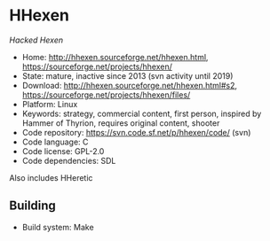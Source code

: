 # HHexen

_Hacked Hexen_

- Home: http://hhexen.sourceforge.net/hhexen.html, https://sourceforge.net/projects/hhexen/
- State: mature, inactive since 2013 (svn activity until 2019)
- Download: http://hhexen.sourceforge.net/hhexen.html#s2, https://sourceforge.net/projects/hhexen/files/
- Platform: Linux
- Keywords: strategy, commercial content, first person, inspired by Hammer of Thyrion, requires original content, shooter
- Code repository: https://svn.code.sf.net/p/hhexen/code/ (svn)
- Code language: C
- Code license: GPL-2.0
- Code dependencies: SDL

Also includes HHeretic

## Building

- Build system: Make
